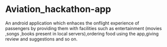 # Aviation_hackathon-app
An android application which enhaces the onflight experience of passengers by providing them with facilities
such as entertainment (movies ,songs ,books present in local servers),ordering food using the app,giving review and suggestions
and so on.
